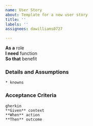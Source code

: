 ```yaml
---
name: User Story
about: Template for a new user story
title: ''
labels: ''
assignees: dawilliams0727

---
```


**As a** role  
**I need** function  
**So that** benefit
      
### Details and Assumptions
    * knowns    
### Acceptance Criteria     
    gherkin 
    **Given** context
    **When** action 
    **Then** outcome
